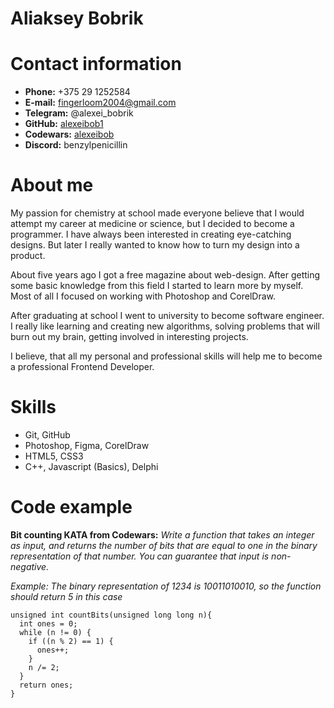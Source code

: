 # Aliaksey Bobrik

# Contact information 

* **Phone:** +375 29 1252584
* **E-mail:** fingerloom2004@gmail.com
* **Telegram:** @alexei_bobrik
* **GitHub:** [alexeibob1](https://github.com/alexeibob1)
* **Codewars:** [alexeibob](https://www.codewars.com/users/alexeibob)
* **Discord:** benzylpenicillin

# About me
My passion for chemistry at school made everyone believe that I would attempt my career at medicine or science, but I decided to become a programmer. I have always been interested in creating eye-catching designs. But later I really wanted to know how to turn my design into a product.

About five years ago I got a free magazine about web-design. After getting some basic knowledge from this field I started to learn more by myself. Most of all I focused on working with Photoshop and CorelDraw. 

After graduating at school I went to university to become software engineer. I really like learning and creating new algorithms, solving problems that will burn out my brain, getting involved in interesting projects. 

I believe, that all my personal and professional skills will help me to become a professional Frontend Developer.

# Skills 

* Git, GitHub
* Photoshop, Figma, CorelDraw
* HTML5, CSS3
* C++, Javascript (Basics), Delphi

# Code example

**Bit counting KATA from Codewars:** *Write a function that takes an integer as input, and returns the number of bits that are equal to one in the binary representation of that number. You can guarantee that input is non-negative.*

*Example: The binary representation of 1234 is 10011010010, so the function should return 5 in this case*

```
unsigned int countBits(unsigned long long n){
  int ones = 0;
  while (n != 0) {
    if ((n % 2) == 1) {
      ones++;
    }
    n /= 2;
  }
  return ones;
}
```
